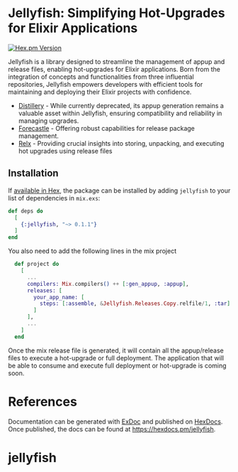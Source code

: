 # Jellyfish: Simplifying Hot-Upgrades for Elixir Applications

[![Hex.pm Version](http://img.shields.io/hexpm/v/jellyfish.svg?style=flat)](https://hex.pm/packages/jellyfish)

Jellyfish is a library designed to streamline the management of appup and release files, enabling hot-upgrades for Elixir applications. Born from the integration of concepts and functionalities from three influential repositories, Jellyfish empowers developers with efficient tools for maintaining and deploying their Elixir projects with confidence.

 * [Distillery](https://github.com/bitwalker/distillery) - While currently deprecated, its appup generation remains a valuable asset within Jellyfish, ensuring compatibility and reliability in managing upgrades.
 * [Forecastle](https://github.com/ausimian/forecastle) - Offering robust capabilities for release package management.
 * [Relx](https://github.com/erlware/relx/blob/main/priv/templates/install_upgrade_escript) - Providing crucial insights into storing, unpacking, and executing hot upgrades using release files

## Installation

If [available in Hex](https://hex.pm/docs/publish), the package can be installed
by adding `jellyfish` to your list of dependencies in `mix.exs`:

```elixir
def deps do
  [
    {:jellyfish, "~> 0.1.1"}
  ]
end
```

You also need to add the following lines in the mix project
```elixir
  def project do
    [
      ...
      compilers: Mix.compilers() ++ [:gen_appup, :appup],
      releases: [
        your_app_name: [
          steps: [:assemble, &Jellyfish.Releases.Copy.relfile/1, :tar]
        ]
      ],
      ...
    ]
  end
```

Once the mix release file is generated, it will contain all the appup/release files to execute a hot-upgrade or full deployment. The application that will be able to consume and execute full deployment or hot-upgrade is coming soon.

# References

Documentation can be generated with [ExDoc](https://github.com/elixir-lang/ex_doc)
and published on [HexDocs](https://hexdocs.pm). Once published, the docs can
be found at <https://hexdocs.pm/jellyfish>.

# jellyfish
